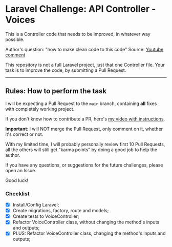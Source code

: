 # Laravel Challenge: API Controller - Voices

This is a Controller code that needs to be improved, in whatever way possible.

Author's question: "how to make clean code to this code"
Source: [Youtube comment](https://www.youtube.com/watch?v=kc8Ks3ElGmM&lc=Ugw_mwNX5Als7nfFvat4AaABAg)

This repository is not a full Laravel project, just that one Controller file.
Your task is to improve the code, by submitting a Pull Request.

---

## Rules: How to perform the task

I will be expecting a Pull Request to the `main` branch, containing **all** fixes with completely working project.

If you don't know how to contribute a PR, here's [my video with instructions](https://www.youtube.com/watch?v=vEcT6JIFji0).

**Important**: I will NOT merge the Pull Request, only comment on it, whether it's correct or not.

With my limited time, I will probably personally review first 10 Pull Requests, all the others will still get "karma points" by doing a good job to help the author.

If you have any questions, or suggestions for the future challenges, please open an Issue.

Good luck!

### Checklist

- [x] Install/Config Laravel;
- [x] Create migrations, factory, route and models;
- [x] Create tests to VoiceController;
- [x] Refactor VoiceController class, without changing the method's inputs and outputs;
- [x] PLUS: Refactor VoiceController class, changing the method's inputs and outputs;
